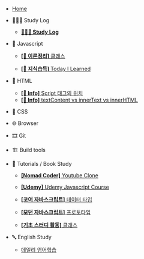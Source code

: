 - [Home](/)

* 👩🏻‍💻 Study Log

  - [**👩🏻‍💻 Study Log**](/Study-log/study-log.md)

- 🍊 Javascript

  - [**[📝 이론정리]** 클래스](/javascript/class.md)

  - [**[🧐 지식습득]** Today I Learned](/Study-log/2020-Dec-14.md)

- 🚂 HTML

  - [**[👻 Info]** Script 태그의 위치](/html/script태그의_위치.md)
  - [**[👻 Info]** textContent vs innerText vs innerHTML](/html/../../html/textcontent_innertext_innerhtml.md)

- 💅 CSS

- 🌐 Browser

- 🎞 Git

- 🏗 Build tools

- 📝 Tutorials / Book Study

  - [**[Nomad Coder]** Youtube Clone](/tutorials/youtubeClone.md)

  - [**[Udemy]** Udemy Javascript Course](/tutorials/유데미-자바스크립트-코스/Udemy_javascript_class.md)

  - [**[코어 자바스크립트]** 데이터 타입](/tutorials/자바스크립트_기초_스터디/01.데이터_타입.md)

  - [**[모던 자바스크립트]** 프로토타입](/javascript/prototype.md)

  - [**[기초 스터디 활동]** 클래스](/tutorials/자바스크립트_기초_스터디/07.클래스.md)

- 🔤 English Study

  - [데일리 영어학습](/English-study/Eng-2020-Dec-15.md)
